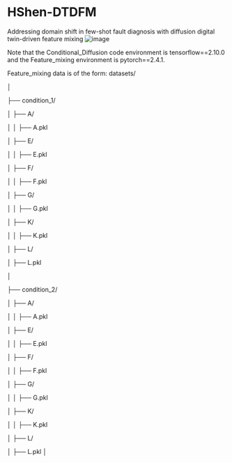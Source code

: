 # HShen-DTDFM
Addressing domain shift in few-shot fault diagnosis with diffusion digital twin-driven feature mixing
![image](https://github.com/user-attachments/assets/8b7c8b8a-cba4-469c-a2a3-9ecdbc6a71ca)

Note that the Conditional_Diffusion code environment is tensorflow==2.10.0 and the Feature_mixing environment is pytorch==2.4.1.

Feature_mixing data is of the form:
datasets/

│

├── condition_1/

│   ├── A/

│   │   ├── A.pkl

│   ├── E/

│   │   ├── E.pkl

│   ├── F/

│   │   ├── F.pkl

│   ├── G/

│   │   ├── G.pkl

│   ├── K/

│   │   ├── K.pkl

│   ├── L/

│       ├── L.pkl

│

├── condition_2/

│   ├── A/

│   │   ├── A.pkl

│   ├── E/

│   │   ├── E.pkl

│   ├── F/

│   │   ├── F.pkl

│   ├── G/

│   │   ├── G.pkl

│   ├── K/

│   │   ├── K.pkl

│   ├── L/

│       ├── L.pkl
│
